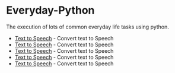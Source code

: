 # Everyday-Python
The execution of lots of common everyday life tasks using python.


- [Text to Speech](https://github.com/vpdesai2020/Automation-using-python-/blob/master/Text_to_speech.py)  - Convert text to Speech
- [Text to Speech](https://github.com/vpdesai2020/Automation-using-python-/blob/master/Text_to_speech.py)  - Convert text to Speech
- [Text to Speech](https://github.com/vpdesai2020/Automation-using-python-/blob/master/Text_to_speech.py)  - Convert text to Speech
- [Text to Speech](https://github.com/vpdesai2020/Automation-using-python-/blob/master/Text_to_speech.py)  - Convert text to Speech
- [Text to Speech](https://github.com/vpdesai2020/Automation-using-python-/blob/master/Text_to_speech.py)  - Convert text to Speech
